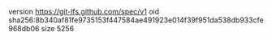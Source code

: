 version https://git-lfs.github.com/spec/v1
oid sha256:8b340af81fe9735153f447584ae491923e014f39f951da538db933cfe968db06
size 5256

